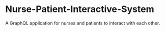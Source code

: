 # Nurse-Patient-Interactive-System
A GraphQL application for nurses and patients to interact with each other.
